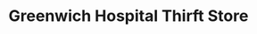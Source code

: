 ---
title: "Greenwich Hospital Thirft Store"
url: /greenwich/greenwich-hospital-thirft-store/
shop: Gebrauchtwaren
---